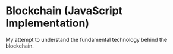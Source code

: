 # Blockchain (JavaScript Implementation)

My attempt to understand the fundamental technology behind the blockchain.